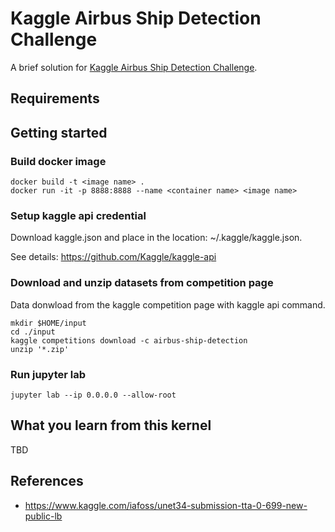 # Kaggle Airbus Ship Detection Challenge
A brief solution for [Kaggle Airbus Ship Detection Challenge](https://www.kaggle.com/c/airbus-ship-detection).

## Requirements


## Getting started
### Build docker image 
```
docker build -t <image name> .
docker run -it -p 8888:8888 --name <container name> <image name>
```

### Setup kaggle api credential
Download kaggle.json and place in the location: ~/.kaggle/kaggle.json.

See details: https://github.com/Kaggle/kaggle-api


### Download and unzip datasets from competition page
Data donwload from the kaggle competition page with kaggle api command.
```
mkdir $HOME/input
cd ./input
kaggle competitions download -c airbus-ship-detection
unzip '*.zip'
```

### Run jupyter lab
```
jupyter lab --ip 0.0.0.0 --allow-root
```

## What you learn from this kernel
TBD

## References
- https://www.kaggle.com/iafoss/unet34-submission-tta-0-699-new-public-lb
